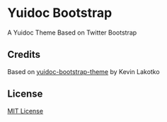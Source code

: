 Yuidoc Bootstrap
================
A Yuidoc Theme Based on Twitter Bootstrap

Credits
-------
Based on [yuidoc-bootstrap-theme](https://github.com/kevinlacotaco/yuidoc-bootstrap-theme) by Kevin Lakotko

License
-------
[MIT License](http://stacey.mit-license.org/)
